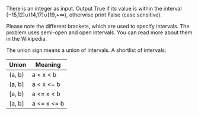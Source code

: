 There is an integer as input. Output True if its value is within the interval
(−15,12]∪(14,17)∪[19,+∞), otherwise print False (case sensitive).

Please note the different brackets, which are used to specify intervals. The problem uses semi-open and open intervals. You can read more about them in the Wikipedia.

The union sign means a union of intervals. A shortlist of intervals:

| Union | Meaning |
| ----- | ----- |
| (a, b) | a < x < b |
| (a, b] | a < x <= b |
| [a, b) | a <= x < b |
| [a, b] | a <= x <= b |
